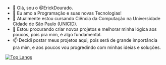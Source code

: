 - 👋 Olá, sou o @ErickDourado.
- 👀 Eu amo a Programação e suas novas Tecnologias!
- 🌱 Atualmente estou cursando Ciência da Computação na Universidade Cidade de São Paulo (UNICID).
- 💞️ Estou procurando criar novos projetos e melhorar minha lógica aos poucos, pois pra mim, é algo fundamental.
- 📫 Decidi postar meus projetos aqui, pois será de grande importância pra mim, e aos poucos vou progredindo com minhas ideias e soluções.

[![Top Langs](https://github-readme-stats.vercel.app/api/top-langs/?username=ErickDourado&langs_count=8)](https://github.com/anuraghazra/github-readme-stats)
